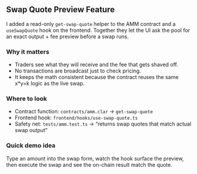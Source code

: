 ## Swap Quote Preview Feature

I added a read-only `get-swap-quote` helper to the AMM contract and a `useSwapQuote` hook on the frontend. Together they let the UI ask the pool for an exact output + fee preview before a swap runs.

### Why it matters
- Traders see what they will receive and the fee that gets shaved off.
- No transactions are broadcast just to check pricing.
- It keeps the math consistent because the contract reuses the same x*y=k logic as the live swap.

### Where to look
- Contract function: `contracts/amm.clar` → `get-swap-quote`
- Frontend hook: `frontend/hooks/use-swap-quote.ts`
- Safety net: `tests/amm.test.ts` → “returns swap quotes that match actual swap output”

### Quick demo idea
Type an amount into the swap form, watch the hook surface the preview, then execute the swap and see the on-chain result match the quote.
